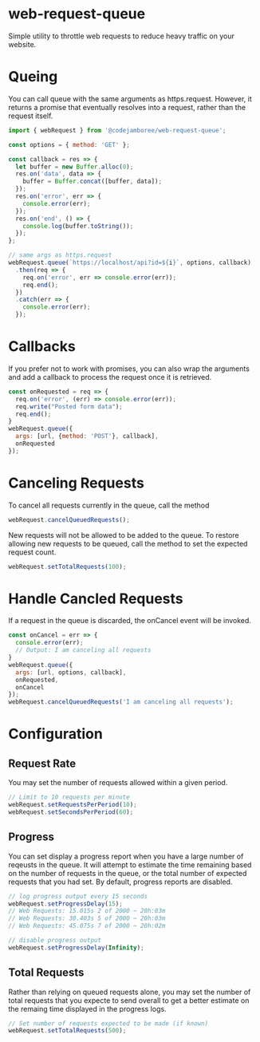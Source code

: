 # web-request-queue

Simple utility to throttle web requests to reduce heavy traffic on your website. 

# Queing

You can call queue with the same arguments as https.request. However, it returns a promise that eventually resolves into a request, rather than the request itself.

```js
import { webRequest } from '@codejamboree/web-request-queue';

const options = { method: 'GET' };

const callback = res => {
  let buffer = new Buffer.alloc(0);
  res.on('data', data => {
    buffer = Buffer.concat([buffer, data]);
  });
  res.on('error', err => {
    console.error(err);
  });
  res.on('end', () => {
    console.log(buffer.toString());
  });
};

// same args as https.request
webRequest.queue(`https://localhost/api?id=${i}`, options, callback)
  .then(req => {
    req.on('error', err => console.error(err));
    req.end();
  })
  .catch(err => {
    console.error(err);
  });
```
# Callbacks

If you prefer not to work with promises, you can also wrap the arguments and add a callback to process the request once it is retrieved.

```js
const onRequested = req => {
  req.on('error', (err) => console.error(err));
  req.write("Posted form data");
  req.end();
}
webRequest.queue({
  args: [url, {method: 'POST'}, callback],
  onRequested
});
```
# Canceling Requests

To cancel all requests currently in the queue, call the method

```js
webRequest.cancelQueuedRequests();
```

New requests will not be allowed to be added to the queue. To restore allowing new requests to be queued, call the method to set the expected request count.

```js
webRequest.setTotalRequests(100);
```

# Handle Cancled Requests

If a request in the queue is discarded, the onCancel event will be invoked.

```js
const onCancel = err => {
  console.error(err);
  // Output: I am canceling all requests
}
webRequest.queue({
  args: [url, options, callback],
  onRequested,
  onCancel
});
webRequest.cancelQueuedRequests('I am canceling all requests');
```

# Configuration

## Request Rate

You may set the number of requests allowed within a given period.

```js
// Limit to 10 requests per minute
webRequest.setRequestsPerPeriod(10);
webRequest.setSecondsPerPeriod(60);
```
## Progress

You can set display a progress report when you have a large number of reqeusts in the queue. It will attempt to estimate the time remaining based on the number of requests in the queue, or the total number of expected requests that you had set. By default, progress reports are disabled.

```js
// log progress output every 15 seconds
webRequest.setProgressDelay(15);
// Web Requests: 15.015s 2 of 2000 ~ 20h:03m
// Web Requests: 30.403s 5 of 2000 ~ 20h:03m
// Web Requests: 45.075s 7 of 2000 ~ 20h:02m

// disable progress output
webRequest.setProgressDelay(Infinity);
```

## Total Requests

Rather than relying on queued requests alone, you may set the number of total requests that you expecte to send overall to get a better estimate on the remaing time displayed in the progress logs.

```js
// Set number of requests expected to be made (if known)
webRequest.setTotalRequests(500);
```